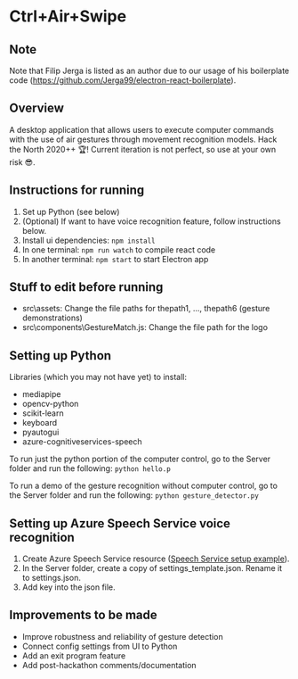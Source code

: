 # Ctrl+Air+Swipe

## Note
Note that Filip Jerga is listed as an author due to our usage of his boilerplate code (https://github.com/Jerga99/electron-react-boilerplate).

## Overview
A desktop application that allows users to execute computer commands with the use of air gestures through movement recognition models. Hack the North 2020++ 🏆!
Current iteration is not perfect, so use at your own risk 😎.

## Instructions for running
1. Set up Python (see below)
1. (Optional) If want to have voice recognition feature, follow instructions below.
1. Install ui dependencies: ```npm install``` </br>
1. In one terminal: ```npm run watch``` to compile react code <br/>
1. In another terminal: ```npm start``` to start Electron app

## Stuff to edit before running
- src\assets: Change the file paths for thepath1, ..., thepath6 (gesture demonstrations)
- src\components\GestureMatch.js: Change the file path for the logo

## Setting up Python
Libraries (which you may not have yet) to install:
- mediapipe
- opencv-python
- scikit-learn
- keyboard
- pyautogui
- azure-cognitiveservices-speech

To run just the python portion of the computer control, go to the Server folder and run the following: ```python hello.p ```

To run a demo of the gesture recognition without computer control, go to the Server folder and run the following: ```python gesture_detector.py```

## Setting up Azure Speech Service voice recognition
1. Create Azure Speech Service resource ([Speech Service setup example](https://github.com/MicrosoftDocs/ai-fundamentals/blob/master/02b%20-%20Speech.ipynb)). 
1. In the Server folder, create a copy of settings_template.json. Rename it to settings.json.
1. Add key into the json file.

## Improvements to be made
- Improve robustness and reliability of gesture detection
- Connect config settings from UI to Python
- Add an exit program feature
- Add post-hackathon comments/documentation
